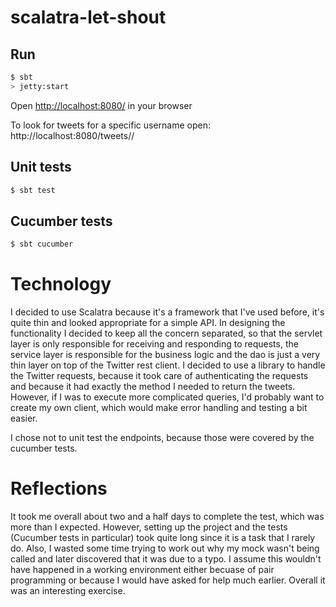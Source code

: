 # scalatra-let-shout #

## Run ##

```sh
$ sbt
> jetty:start
```
Open [http://localhost:8080/](http://localhost:8080/) in your browser

To look for tweets for a specific username open: http://localhost:8080/tweets/<username>/<limit>

## Unit tests ##

```sh
$ sbt test
```
## Cucumber tests ##

```sh
$ sbt cucumber
```


# Technology #

I decided to use Scalatra because it's a framework that I've used before, it's quite thin and looked appropriate for a simple API.
In designing the functionality I decided to keep all the concern separated, so that the servlet layer is only responsible for receiving and responding to requests, the service layer is responsible for the business logic and the dao is just a very thin layer on top of the Twitter rest client. I decided to use a library to handle the Twitter requests, because it took care of authenticating the requests and because it had exactly the method I needed to return the tweets. However, if I was to execute more complicated queries, I'd probably want to create my own client, which would make error handling and testing a bit easier.

I chose not to unit test the endpoints, because those were covered by the cucumber tests. 

# Reflections #

It took me overall about two and a half days to complete the test, which was more than I expected. However, setting up the project and the tests (Cucumber tests in particular) took quite long since it is a task that I rarely do. Also, I wasted some time trying to work out why my mock wasn't being called and later discovered that it was due to a typo. I assume this wouldn't have happened in a working environment either becuase of pair programming or because I would have asked for help much earlier. Overall it was an interesting exercise. 



